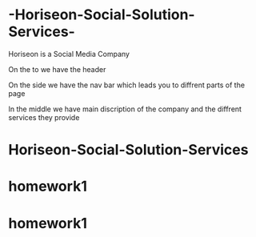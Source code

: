 # -Horiseon-Social-Solution-Services-
Horiseon is a Social Media Company 

On the to we have the header 

On the side we have the nav bar which leads you to diffrent parts of the page

In the middle we have main discription of the company and the diffrent services they provide 





# Horiseon-Social-Solution-Services
# homework1
# homework1
